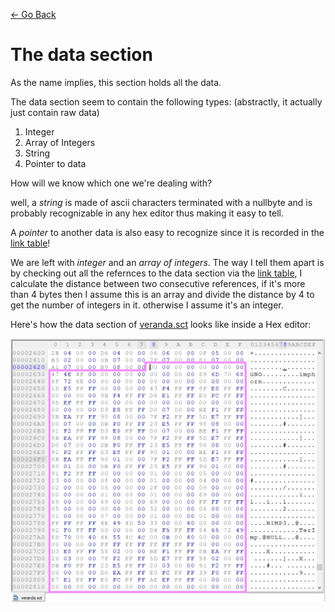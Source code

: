 
[<- Go Back](./format.md)

# The data section
As the name implies, this section holds all the data.

 The data section seem to contain the following types: (abstractly, it actually just contain raw data)
1. Integer
2. Array of Integers
3. String
4. Pointer to data

How will we know which one we're dealing with?

well, a *string* is made of ascii characters terminated with a nullbyte and is probably recognizable in any hex editor thus making it easy to tell. 

A *pointer* to another data is also easy to recognize since it is recorded in the [link table](./link.md)!

We are left with *integer* and an *array of integers*. The way I tell them apart is by checking out all the refernces to the data section via the [link table](./link.md), I calculate the distance between two consecutive references, if it's more than 4 bytes then I assume this is an array and divide the distance by 4 to get the number of integers in it. otherwise I assume it's an integer.

Here's how the data section of [veranda.sct](./veranda.sct) looks like inside a Hex editor:

<img src="../img/sct_ds.png" />